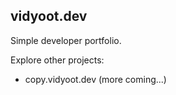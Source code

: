 ## vidyoot.dev

Simple developer portfolio.

Explore other projects:

- copy.vidyoot.dev
  (more coming...)
